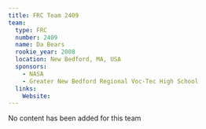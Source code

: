 ```yaml
---
title: FRC Team 2409
team:
  type: FRC
  number: 2409
  name: Da Bears
  rookie_year: 2008
  location: New Bedford, MA, USA
  sponsors:
    - NASA
    - Greater New Bedford Regional Voc-Tec High School
  links:
    Website: 
---
```

No content has been added for this team